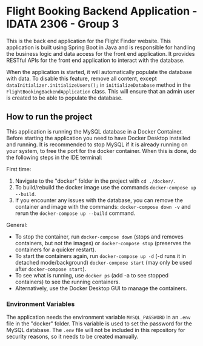 # Flight Booking Backend Application - IDATA 2306 - Group 3

This is the back end application for the Flight Finder website. This application is built using 
Spring Boot in Java and is responsible for handling the business logic and data access for the 
front end application. It provides RESTful APIs for the front end application to interact with the 
database. 

When the application is started, it will automatically populate the database with data. To 
disable this feature, remove all content, except `dataInitializer.initializeUsers();` in 
`initializeDatabase` method in the `FlightBookingBackendApplication` class. This will ensure that an 
admin user is created to be able to populate the database.

## How to run the project

This application is running the MySQL database in a Docker Container. Before starting the 
application you need to have Docker Desktop installed and running. It is recommended to stop MySQL 
if it is already running on your system, to free the port for the docker container. When this is 
done, do the following steps in the IDE terminal:

First time:
1. Navigate to the "docker" folder in the project with `cd ./docker/`.
2. To build/rebuild the docker image use the commands `docker-compose up --build`.
3. If you encounter any issues with the database, you can remove the container and image with the commands: `docker-compose down -v` and rerun the `docker-compose up --build` command.

General:
* To stop the container, run `docker-compose down` (stops and removes containers, but not the images) or `docker-compose stop` (preserves the containers for a quicker restart). 
* To start the containers again, run `docker-compose up -d` (-d runs it in detached mode/background) `docker-compose start` (may only be used after `docker-compose start`). 
* To see what is running, use `docker ps` (add -a to see stopped containers) to see the running containers.
* Alternatively, use the Docker Desktop GUI to manage the containers.

### Environment Variables

The application needs the environment variable `MYSQL_PASSWORD` in an `.env` file in the "docker" 
folder. This variable is used to set the password for the MySQL database. The `.env` file will not 
be included in this repository for security reasons, so it needs to be created manually.